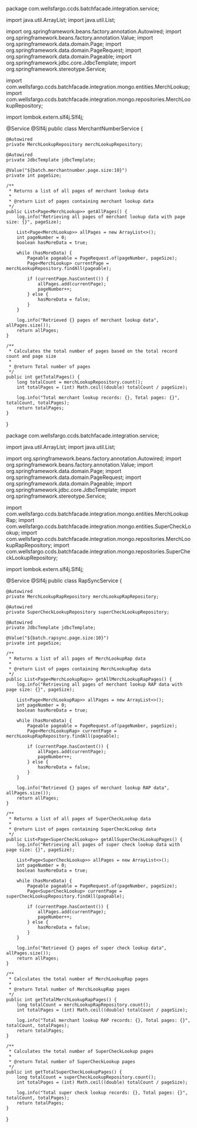 package com.wellsfargo.ccds.batchfacade.integration.service;

import java.util.ArrayList;
import java.util.List;

import org.springframework.beans.factory.annotation.Autowired;
import org.springframework.beans.factory.annotation.Value;
import org.springframework.data.domain.Page;
import org.springframework.data.domain.PageRequest;
import org.springframework.data.domain.Pageable;
import org.springframework.jdbc.core.JdbcTemplate;
import org.springframework.stereotype.Service;

import com.wellsfargo.ccds.batchfacade.integration.mongo.entities.MerchLookup;
import com.wellsfargo.ccds.batchfacade.integration.mongo.repositories.MerchLookupRepository;

import lombok.extern.slf4j.Slf4j;

@Service
@Slf4j
public class MerchantNumberService {

    @Autowired
    private MerchLookupRepository merchLookupRepository;
    
    @Autowired
    private JdbcTemplate jdbcTemplate;
    
    @Value("${batch.merchantnumber.page.size:10}")
    private int pageSize;
    
    /**
     * Returns a list of all pages of merchant lookup data
     * 
     * @return List of pages containing merchant lookup data
     */
    public List<Page<MerchLookup>> getAllPages() {
        log.info("Retrieving all pages of merchant lookup data with page size: {}", pageSize);
        
        List<Page<MerchLookup>> allPages = new ArrayList<>();
        int pageNumber = 0;
        boolean hasMoreData = true;
        
        while (hasMoreData) {
            Pageable pageable = PageRequest.of(pageNumber, pageSize);
            Page<MerchLookup> currentPage = merchLookupRepository.findAll(pageable);
            
            if (currentPage.hasContent()) {
                allPages.add(currentPage);
                pageNumber++;
            } else {
                hasMoreData = false;
            }
        }
        
        log.info("Retrieved {} pages of merchant lookup data", allPages.size());
        return allPages;
    }
    
    /**
     * Calculates the total number of pages based on the total record count and page size
     * 
     * @return Total number of pages
     */
    public int getTotalPages() {
        long totalCount = merchLookupRepository.count();
        int totalPages = (int) Math.ceil((double) totalCount / pageSize);
        
        log.info("Total merchant lookup records: {}, Total pages: {}", totalCount, totalPages);
        return totalPages;
    }
}


package com.wellsfargo.ccds.batchfacade.integration.service;

import java.util.ArrayList;
import java.util.List;

import org.springframework.beans.factory.annotation.Autowired;
import org.springframework.beans.factory.annotation.Value;
import org.springframework.data.domain.Page;
import org.springframework.data.domain.PageRequest;
import org.springframework.data.domain.Pageable;
import org.springframework.jdbc.core.JdbcTemplate;
import org.springframework.stereotype.Service;

import com.wellsfargo.ccds.batchfacade.integration.mongo.entities.MerchLookupRap;
import com.wellsfargo.ccds.batchfacade.integration.mongo.entities.SuperCheckLookup;
import com.wellsfargo.ccds.batchfacade.integration.mongo.repositories.MerchLookupRapRepository;
import com.wellsfargo.ccds.batchfacade.integration.mongo.repositories.SuperCheckLookupRepository;

import lombok.extern.slf4j.Slf4j;

@Service
@Slf4j
public class RapSyncService {

    @Autowired
    private MerchLookupRapRepository merchLookupRapRepository;
    
    @Autowired
    private SuperCheckLookupRepository superCheckLookupRepository;
    
    @Autowired
    private JdbcTemplate jdbcTemplate;
    
    @Value("${batch.rapsync.page.size:10}")
    private int pageSize;
    
    /**
     * Returns a list of all pages of MerchLookupRap data
     * 
     * @return List of pages containing MerchLookupRap data
     */
    public List<Page<MerchLookupRap>> getAllMerchLookupRapPages() {
        log.info("Retrieving all pages of merchant lookup RAP data with page size: {}", pageSize);
        
        List<Page<MerchLookupRap>> allPages = new ArrayList<>();
        int pageNumber = 0;
        boolean hasMoreData = true;
        
        while (hasMoreData) {
            Pageable pageable = PageRequest.of(pageNumber, pageSize);
            Page<MerchLookupRap> currentPage = merchLookupRapRepository.findAll(pageable);
            
            if (currentPage.hasContent()) {
                allPages.add(currentPage);
                pageNumber++;
            } else {
                hasMoreData = false;
            }
        }
        
        log.info("Retrieved {} pages of merchant lookup RAP data", allPages.size());
        return allPages;
    }
    
    /**
     * Returns a list of all pages of SuperCheckLookup data
     * 
     * @return List of pages containing SuperCheckLookup data
     */
    public List<Page<SuperCheckLookup>> getAllSuperCheckLookupPages() {
        log.info("Retrieving all pages of super check lookup data with page size: {}", pageSize);
        
        List<Page<SuperCheckLookup>> allPages = new ArrayList<>();
        int pageNumber = 0;
        boolean hasMoreData = true;
        
        while (hasMoreData) {
            Pageable pageable = PageRequest.of(pageNumber, pageSize);
            Page<SuperCheckLookup> currentPage = superCheckLookupRepository.findAll(pageable);
            
            if (currentPage.hasContent()) {
                allPages.add(currentPage);
                pageNumber++;
            } else {
                hasMoreData = false;
            }
        }
        
        log.info("Retrieved {} pages of super check lookup data", allPages.size());
        return allPages;
    }
    
    /**
     * Calculates the total number of MerchLookupRap pages
     * 
     * @return Total number of MerchLookupRap pages
     */
    public int getTotalMerchLookupRapPages() {
        long totalCount = merchLookupRapRepository.count();
        int totalPages = (int) Math.ceil((double) totalCount / pageSize);
        
        log.info("Total merchant lookup RAP records: {}, Total pages: {}", totalCount, totalPages);
        return totalPages;
    }
    
    /**
     * Calculates the total number of SuperCheckLookup pages
     * 
     * @return Total number of SuperCheckLookup pages
     */
    public int getTotalSuperCheckLookupPages() {
        long totalCount = superCheckLookupRepository.count();
        int totalPages = (int) Math.ceil((double) totalCount / pageSize);
        
        log.info("Total super check lookup records: {}, Total pages: {}", totalCount, totalPages);
        return totalPages;
    }
}

